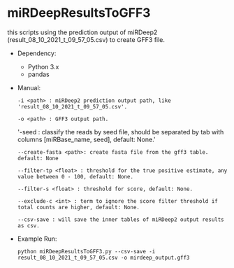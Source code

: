 # miRDeepResultsToGFF3

this scripts using the prediction output of miRDeep2 (result_08_10_2021_t_09_57_05.csv) to create GFF3 file.

* Dependency:
  * Python 3.x
  * pandas

* Manual:

  `-i <path> : miRDeep2 prediction output path, like 'result_08_10_2021_t_09_57_05.csv'.`
  
  `-o <path> : GFF3 output path.`
  
  '-seed <path> : classify the reads by seed file, should be separated by tab with columns [miRBase_name, seed], default: None.'
  
  `--create-fasta <path>: create fasta file from the gff3 table. default: None`
  
  `--filter-tp <float> : threshold for the true positive estimate, any value between 0 - 100, default: None.`
  
  `--filter-s <float> : threshold for score, default: None.`
  
  `--exclude-c <int> : term to ignore the score filter threshold if total counts are higher, default: None.`
  
  `--csv-save : will save the inner tables of miRDeep2 output results as csv.`

* Example Run:

  `python miRDeepResultsToGFF3.py --csv-save -i result_08_10_2021_t_09_57_05.csv -o mirdeep_output.gff3`
